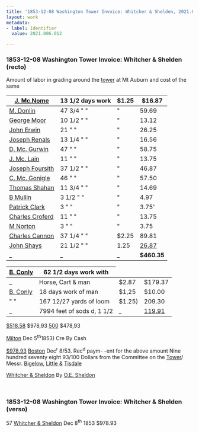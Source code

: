 ```yaml
---
title: '1853-12-08 Washington Tower Invoice: Whitcher & Shelden, 2021.006.012'
layout: work
metadata:
- label: Identifier
  value: 2021.006.012

---
```

<div class="pages">
<div id="page-1262214">
<h3><a name="page-1262214">1853-12-08 Washington Tower Invoice: Whitcher &amp; Shelden (recto)</a></h3>
<div class="page-content">
<p>Amount of labor in grading<span class='line-break'> </span>around the <a href='/pages/subjects/54814' title='Washington Tower'>tower</a> at Mt Auburn<span class='line-break'> </span>and cost of the same <span class='line-break'> </span><table class='tabular'><thead><span class='line-break'> </span><tr><th><a href='/pages/subjects/56541' title='McNome, J.'>J. Mc.Nome</a></th> <th>13 1/2 days work</th> <th>$1.25</th> <th>$16.87<span class='line-break'> </span></th></tr></thead> <tbody> <tr><td><a href='/pages/subjects/56542' title='Donlin, M.'>M. Donlin</a></td> <td>47 3/4 "  "</td> <td>"</td> <td>59.69</td> </tr> <tr><td><a href='/pages/subjects/56543' title='Moor, George'>George Moor</a></td> <td>10 1/2 " "</td> <td>"</td> <td>13.12</td> </tr> <tr><td><a href='/pages/subjects/56544' title='Erwin, John'>John Erwin</a></td> <td>21 " "</td> <td>"</td> <td>26.25</td> </tr> <tr><td><a href='/pages/subjects/56545' title='Renals, Joseph'>Joseph Renals</a></td> <td>13 1/4 "  "</td> <td>"</td> <td>16.56</td> </tr> <tr><td><a href='/pages/subjects/56546' title='McGurwin, D.'>D. Mc. Gurwin</a></td> <td>47 " "</td> <td>"</td> <td>58.75</td> </tr> <tr><td><a href='/pages/subjects/56547' title='McLain, J.'>J. Mc. Lain</a></td> <td>11  " "</td> <td>"</td> <td>13.75</td> </tr> <tr><td><a href='/pages/subjects/56548' title='Foursith, Joseph'>Joseph Foursith</a></td> <td>37 1/2  " "</td> <td>"</td> <td>46.87</td> </tr> <tr><td><a href='/pages/subjects/56549' title='McGonigle, C.'>C. Mc. Gonigle</a></td> <td>46  " "</td> <td>"</td> <td>57.50</td> </tr> <tr><td><a href='/pages/subjects/56550' title='Shahan, Thomas'>Thomas Shahan</a></td> <td>11 3/4 " "</td> <td>"</td> <td>14.69</td> </tr> <tr><td><a href='/pages/subjects/56551' title='Mullin, B.'>B Mullin</a></td> <td>3 1/2  "  "</td> <td>"</td> <td>4.97</td> </tr> <tr><td><a href='/pages/subjects/56552' title='Clark, Patrick'>Patrick Clark</a></td> <td>3  "  "</td> <td>"</td> <td>3.75'</td> </tr> <tr><td><a href='/pages/subjects/56553' title='Croferd, Charles'>Charles Croferd</a></td> <td>11 "  "</td> <td>"</td> <td>13.75</td> </tr> <tr><td><a href='/pages/subjects/56554' title='Norton, M.'>M Norton</a></td> <td>3  "  "</td> <td>"</td> <td>3.75                                                                                                      </td> </tr> <tr><td><a href='/pages/subjects/56555' title='Cannon, Charles'>Charles Cannon</a></td> <td>37 1/4 "  "</td> <td>$2.25</td> <td>89.81</td> </tr> <tr><td><a href='/pages/subjects/56556' title='Shays, John'>John Shays</a></td> <td>21 1/2 " "</td> <td>1.25</td> <td><u> 26.87</u></td> </tr> <tr><td> _</td> <td>_</td> <td>_</td> <td><b> $460.35</b></td> </tr> </tbody> </table> <span class='line-break'> </span><table class='tabular'><thead><span class='line-break'> </span><tr><th><a href='/pages/subjects/56557' title='Conly, B.'>B. Conly</a></th> <th>62 1/2 days work with <span class='line-break'> </span></th></tr></thead> <tbody> <tr><td>_</td> <td>Horse, Cart &amp; man</td> <td>$2.87</td> <td>$179.37</td> </tr> <tr><td><a href='/pages/subjects/56557' title='Conly, B.'>B. Conly</a></td> <td>18 days work of man</td> <td>$1,25</td> <td>$10.00</td> </tr> <tr><td>"     "</td> <td>167 12/27 yards of loom</td> <td>$1.25)</td> <td>209.30</td> </tr> <tr><td>_</td> <td>7994 feet of sods d, 1 1/2</td> <td>_</td> <td><u>119.91</u></td> </tr> </tbody> </table> <u>$518.58</u> <span class='line-break'> </span>$978,93<span class='line-break'> </span><u>500</u><span class='line-break'> </span>$478,93</p>
<p><a href='/pages/subjects/56558' title='Milton, MA'>Milton</a> <date when='1853-12-05'>Dec 5<sup>th</sup>1853</date>) Cre By Cash</p>
<p><u>$978.93</u><span class='line-break'> </span><a href='/pages/subjects/52559' title='Boston, MA'>Boston</a> <date when='1853-12-08'>Dec<sup>r</sup> 8/53</date>. Rec<sup>d</sup> paym-                                           <span class='line-break'> </span>-ent for the above amount Nine<span class='line-break'> </span>hundred seventy eight 93/100<span class='line-break'> </span>Dollars from the Committee on the              <span class='line-break'> </span><a href='/pages/subjects/54814' title='Washington Tower'>Tower</a>/ Messr. <a href='/pages/subjects/52529' title='Bigelow, Jacob'>Bigelow</a>, <a href='/pages/subjects/54774' title='Little, Charles C.'>Little &amp;</a> <a href='/pages/subjects/54952' title='Tisdale, Mace'>Tisdale</a></p>
<p><a href='/pages/subjects/57485' title='Whitcher, Sheldon &amp; Co.'>Whitcher &amp; Sheldon</a> <span class='line-break'> </span>By <a href='/pages/subjects/56563' title='Sheldon, O. E.'>O.E. Sheldon</a></p>
</div>
</div>
<br />
<div id="page-1262215">
<h3><a name="page-1262215">1853-12-08 Washington Tower Invoice: Whitcher &amp; Shelden (verso)</a></h3>
<div class="page-content">
<p>57<span class='line-break'> </span><a href='/pages/subjects/57485' title='Whitcher, Sheldon &amp; Co.'>Whitcher &amp; Sheldon</a><span class='line-break'> </span><date when='1853-12-08'>Dec 8<sup>th</sup> 1853</date><span class='line-break'> </span>$978.93</p>
</div>
</div>
<br />
</div>
